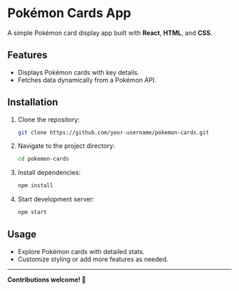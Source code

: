 # Pokémon Cards App

A simple Pokémon card display app built with **React**, **HTML**, and **CSS**.

## Features
- Displays Pokémon cards with key details.
- Fetches data dynamically from a Pokémon API.

## Installation
1. Clone the repository:
   ```bash
   git clone https://github.com/your-username/pokemon-cards.git
2. Navigate to the project directory:
   ```bash
   cd pokemon-cards
3. Install dependencies:
   ```bash
   npm install
4. Start development server:
   ```bash
   npm start

## Usage
- Explore Pokémon cards with detailed stats.
- Customize styling or add more features as needed.
---
<b> Contributions welcome! 🎉</b>
